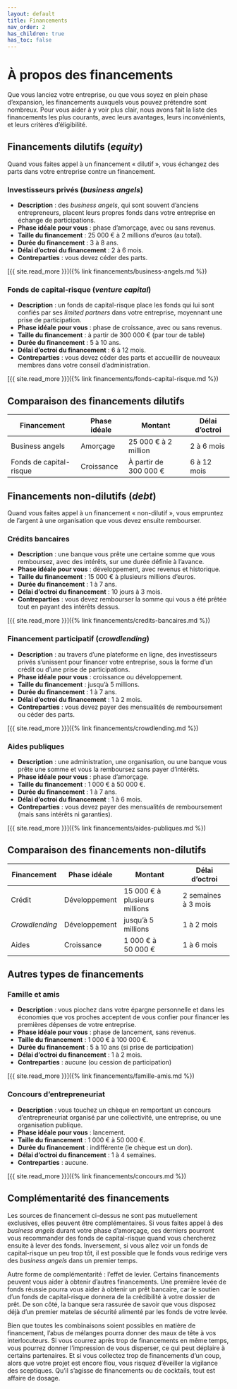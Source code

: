 ```yaml
---
layout: default
title: Financements
nav_order: 2
has_children: true
has_toc: false
---
```


# À propos des financements

Que vous lanciez votre entreprise, ou que vous soyez en plein phase d’expansion, les financements auxquels vous pouvez prétendre sont nombreux. Pour vous aider à y voir plus clair, nous avons fait la liste des financements les plus courants, avec leurs avantages, leurs inconvénients, et leurs critères d’éligibilité.

## Financements dilutifs (_equity_)

Quand vous faites appel à un financement « dilutif », vous échangez des parts dans votre entreprise contre un financement.

### Investisseurs privés (_business angels_)

- **Description** : des _business angels_, qui sont souvent d’anciens entrepreneurs, placent leurs propres fonds dans votre entreprise en échange de participations.
- **Phase idéale pour vous** : phase d’amorçage, avec ou sans revenus.
- **Taille du financement** : 25 000 € à 2 millions d’euros (au total).
- **Durée du financement** : 3 à 8 ans.
- **Délai d’octroi du financement** : 2 à 6 mois.
- **Contreparties** : vous devez céder des parts.

[{{ site.read_more }}]({% link financements/business-angels.md %})

### Fonds de capital-risque (_venture capital_)

- **Description** : un fonds de capital-risque place les fonds qui lui sont confiés par ses _limited partners_ dans votre entreprise, moyennant une prise de participation.
- **Phase idéale pour vous** : phase de croissance, avec ou sans revenus.
- **Taille du financement** : à partir de 300 000 € (par tour de table)
- **Durée du financement** : 5 à 10 ans.
- **Délai d’octroi du financement** : 6 à 12 mois.
- **Contreparties** : vous devez céder des parts et accueillir de nouveaux membres dans votre conseil d’administration.

[{{ site.read_more }}]({% link financements/fonds-capital-risque.md %})

## Comparaison des financements dilutifs

| Financement             | Phase idéale | Montant               | Délai d’octroi |
| ----------------------- | ------------ | --------------------- | -------------- |
| Business angels         | Amorçage     | 25 000 € à 2 million  | 2 à 6 mois     |
| Fonds de capital-risque | Croissance   | À partir de 300 000 € | 6 à 12 mois    |

## Financements non-dilutifs (_debt_)

Quand vous faites appel à un financement « non-dilutif », vous empruntez de l’argent à une organisation que vous devez ensuite rembourser.

### Crédits bancaires

- **Description** : une banque vous prête une certaine somme que vous remboursez, avec des intérêts, sur une durée définie à l’avance.
- **Phase idéale pour vous** : développement, avec revenus et historique.
- **Taille du financement** : 15 000 € à plusieurs millions d’euros.
- **Durée du financement** : 1 à 7 ans.
- **Délai d’octroi du financement** : 10 jours à 3 mois.
- **Contreparties** : vous devez rembourser la somme qui vous a été prêtée tout en payant des intérêts dessus.

[{{ site.read_more }}]({% link financements/credits-bancaires.md %})

### Financement participatif (_crowdlending_)

- **Description** : au travers d’une plateforme en ligne, des investisseurs privés s’unissent pour financer votre entreprise, sous la forme d’un crédit ou d’une prise de participations.
- **Phase idéale pour vous** : croissance ou développement.
- **Taille du financement** : jusqu’à 5 millions.
- **Durée du financement** : 1 à 7 ans.
- **Délai d’octroi du financement** : 1 à 2 mois.
- **Contreparties** : vous devez payer des mensualités de remboursement ou céder des parts.

[{{ site.read_more }}]({% link financements/crowdlending.md %})

### Aides publiques

- **Description** : une administration, une organisation, ou une banque vous prête une somme et vous la remboursez sans payer d’intérêts.
- **Phase idéale pour vous** : phase d’amorçage.
- **Taille du financement** : 1 000 € à 50 000 €.
- **Durée du financement** : 1 à 7 ans.
- **Délai d’octroi du financement** : 1 à 6 mois.
- **Contreparties** : vous devez payer des mensualités de remboursement (mais sans intérêts ni garanties).

[{{ site.read_more }}]({% link financements/aides-publiques.md %})

## Comparaison des financements non-dilutifs

| Financement    | Phase idéale  | Montant                       | Délai d’octroi      |
| -------------- | ------------- | ----------------------------- | ------------------- |
| Crédit         | Développement | 15 000 € à plusieurs millions | 2 semaines à 3 mois |
| _Crowdlending_ | Développement | jusqu’à 5 millions            | 1 à 2 mois          |
| Aides          | Croissance    | 1 000 € à 50 000 €            | 1 à 6 mois          |

## Autres types de financements

### Famille et amis

- **Description** : vous piochez dans votre épargne personnelle et dans les économies que vos proches acceptent de vous confier pour financer les premières dépenses de votre entreprise.
- **Phase idéale pour vous** : phase de lancement, sans revenus.
- **Taille du financement** : 1 000 € à 100 000 €.
- **Durée du financement** : 5 à 10 ans (si prise de participation)
- **Délai d’octroi du financement** : 1 à 2 mois.
- **Contreparties** : aucune (ou cession de participation)

[{{ site.read_more }}]({% link financements/famille-amis.md %})

### Concours d’entrepreneuriat

- **Description** : vous touchez un chèque en remportant un concours d’entrepreneuriat organisé par une collectivité, une entreprise, ou une organisation publique.
- **Phase idéale pour vous** : lancement.
- **Taille du financement** : 1 000 € à 50 000 €.
- **Durée du financement** : indifférente (le chèque est un don).
- **Délai d’octroi du financement** : 1 à 4 semaines.
- **Contreparties** : aucune.

[{{ site.read_more }}]({% link financements/concours.md %})

## Complémentarité des financements

Les sources de financement ci-dessus ne sont pas mutuellement exclusives, elles peuvent être complémentaires. Si vous faites appel à des _business angels_ durant votre phase d’amorçage, ces derniers pourront vous recommander des fonds de capital-risque quand vous chercherez ensuite à lever des fonds. Inversement, si vous allez voir un fonds de capital-risque un peu trop tôt, il est possible que le fonds vous redirige vers des _business angels_ dans un premier temps.

Autre forme de complémentarité : l’effet de levier. Certains financements peuvent vous aider à obtenir d’autres financements. Une première levée de fonds réussie pourra vous aider à obtenir un prêt bancaire, car le soutien d’un fonds de capital-risque donnera de la crédibilité à votre dossier de prêt. De son côté, la banque sera rassurée de savoir que vous disposez déjà d’un premier matelas de sécurité alimenté par les fonds de votre levée.

Bien que toutes les combinaisons soient possibles en matière de financement, l’abus de mélanges pourra donner des maux de tête à vos interlocuteurs. Si vous courrez après trop de financements en même temps, vous pourrez donner l’impression de vous disperser, ce qui peut déplaire à certains partenaires. Et si vous collectez trop de financements d’un coup, alors que votre projet est encore flou, vous risquez d’éveiller la vigilance des sceptiques. Qu’il s’agisse de financements ou de cocktails, tout est affaire de dosage.
